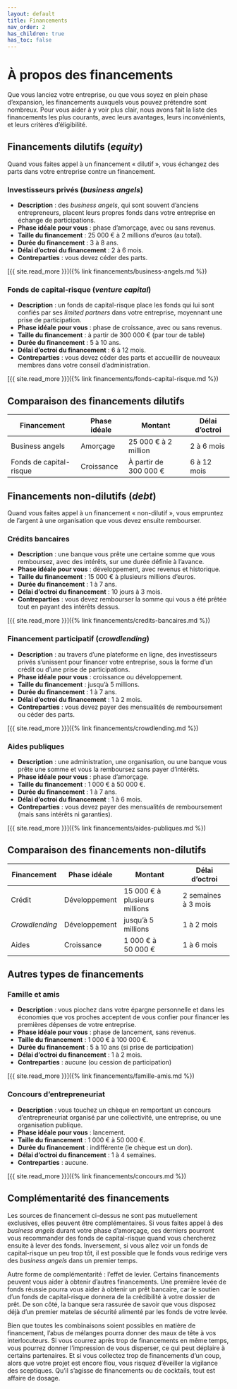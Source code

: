 ```yaml
---
layout: default
title: Financements
nav_order: 2
has_children: true
has_toc: false
---
```


# À propos des financements

Que vous lanciez votre entreprise, ou que vous soyez en plein phase d’expansion, les financements auxquels vous pouvez prétendre sont nombreux. Pour vous aider à y voir plus clair, nous avons fait la liste des financements les plus courants, avec leurs avantages, leurs inconvénients, et leurs critères d’éligibilité.

## Financements dilutifs (_equity_)

Quand vous faites appel à un financement « dilutif », vous échangez des parts dans votre entreprise contre un financement.

### Investisseurs privés (_business angels_)

- **Description** : des _business angels_, qui sont souvent d’anciens entrepreneurs, placent leurs propres fonds dans votre entreprise en échange de participations.
- **Phase idéale pour vous** : phase d’amorçage, avec ou sans revenus.
- **Taille du financement** : 25 000 € à 2 millions d’euros (au total).
- **Durée du financement** : 3 à 8 ans.
- **Délai d’octroi du financement** : 2 à 6 mois.
- **Contreparties** : vous devez céder des parts.

[{{ site.read_more }}]({% link financements/business-angels.md %})

### Fonds de capital-risque (_venture capital_)

- **Description** : un fonds de capital-risque place les fonds qui lui sont confiés par ses _limited partners_ dans votre entreprise, moyennant une prise de participation.
- **Phase idéale pour vous** : phase de croissance, avec ou sans revenus.
- **Taille du financement** : à partir de 300 000 € (par tour de table)
- **Durée du financement** : 5 à 10 ans.
- **Délai d’octroi du financement** : 6 à 12 mois.
- **Contreparties** : vous devez céder des parts et accueillir de nouveaux membres dans votre conseil d’administration.

[{{ site.read_more }}]({% link financements/fonds-capital-risque.md %})

## Comparaison des financements dilutifs

| Financement             | Phase idéale | Montant               | Délai d’octroi |
| ----------------------- | ------------ | --------------------- | -------------- |
| Business angels         | Amorçage     | 25 000 € à 2 million  | 2 à 6 mois     |
| Fonds de capital-risque | Croissance   | À partir de 300 000 € | 6 à 12 mois    |

## Financements non-dilutifs (_debt_)

Quand vous faites appel à un financement « non-dilutif », vous empruntez de l’argent à une organisation que vous devez ensuite rembourser.

### Crédits bancaires

- **Description** : une banque vous prête une certaine somme que vous remboursez, avec des intérêts, sur une durée définie à l’avance.
- **Phase idéale pour vous** : développement, avec revenus et historique.
- **Taille du financement** : 15 000 € à plusieurs millions d’euros.
- **Durée du financement** : 1 à 7 ans.
- **Délai d’octroi du financement** : 10 jours à 3 mois.
- **Contreparties** : vous devez rembourser la somme qui vous a été prêtée tout en payant des intérêts dessus.

[{{ site.read_more }}]({% link financements/credits-bancaires.md %})

### Financement participatif (_crowdlending_)

- **Description** : au travers d’une plateforme en ligne, des investisseurs privés s’unissent pour financer votre entreprise, sous la forme d’un crédit ou d’une prise de participations.
- **Phase idéale pour vous** : croissance ou développement.
- **Taille du financement** : jusqu’à 5 millions.
- **Durée du financement** : 1 à 7 ans.
- **Délai d’octroi du financement** : 1 à 2 mois.
- **Contreparties** : vous devez payer des mensualités de remboursement ou céder des parts.

[{{ site.read_more }}]({% link financements/crowdlending.md %})

### Aides publiques

- **Description** : une administration, une organisation, ou une banque vous prête une somme et vous la remboursez sans payer d’intérêts.
- **Phase idéale pour vous** : phase d’amorçage.
- **Taille du financement** : 1 000 € à 50 000 €.
- **Durée du financement** : 1 à 7 ans.
- **Délai d’octroi du financement** : 1 à 6 mois.
- **Contreparties** : vous devez payer des mensualités de remboursement (mais sans intérêts ni garanties).

[{{ site.read_more }}]({% link financements/aides-publiques.md %})

## Comparaison des financements non-dilutifs

| Financement    | Phase idéale  | Montant                       | Délai d’octroi      |
| -------------- | ------------- | ----------------------------- | ------------------- |
| Crédit         | Développement | 15 000 € à plusieurs millions | 2 semaines à 3 mois |
| _Crowdlending_ | Développement | jusqu’à 5 millions            | 1 à 2 mois          |
| Aides          | Croissance    | 1 000 € à 50 000 €            | 1 à 6 mois          |

## Autres types de financements

### Famille et amis

- **Description** : vous piochez dans votre épargne personnelle et dans les économies que vos proches acceptent de vous confier pour financer les premières dépenses de votre entreprise.
- **Phase idéale pour vous** : phase de lancement, sans revenus.
- **Taille du financement** : 1 000 € à 100 000 €.
- **Durée du financement** : 5 à 10 ans (si prise de participation)
- **Délai d’octroi du financement** : 1 à 2 mois.
- **Contreparties** : aucune (ou cession de participation)

[{{ site.read_more }}]({% link financements/famille-amis.md %})

### Concours d’entrepreneuriat

- **Description** : vous touchez un chèque en remportant un concours d’entrepreneuriat organisé par une collectivité, une entreprise, ou une organisation publique.
- **Phase idéale pour vous** : lancement.
- **Taille du financement** : 1 000 € à 50 000 €.
- **Durée du financement** : indifférente (le chèque est un don).
- **Délai d’octroi du financement** : 1 à 4 semaines.
- **Contreparties** : aucune.

[{{ site.read_more }}]({% link financements/concours.md %})

## Complémentarité des financements

Les sources de financement ci-dessus ne sont pas mutuellement exclusives, elles peuvent être complémentaires. Si vous faites appel à des _business angels_ durant votre phase d’amorçage, ces derniers pourront vous recommander des fonds de capital-risque quand vous chercherez ensuite à lever des fonds. Inversement, si vous allez voir un fonds de capital-risque un peu trop tôt, il est possible que le fonds vous redirige vers des _business angels_ dans un premier temps.

Autre forme de complémentarité : l’effet de levier. Certains financements peuvent vous aider à obtenir d’autres financements. Une première levée de fonds réussie pourra vous aider à obtenir un prêt bancaire, car le soutien d’un fonds de capital-risque donnera de la crédibilité à votre dossier de prêt. De son côté, la banque sera rassurée de savoir que vous disposez déjà d’un premier matelas de sécurité alimenté par les fonds de votre levée.

Bien que toutes les combinaisons soient possibles en matière de financement, l’abus de mélanges pourra donner des maux de tête à vos interlocuteurs. Si vous courrez après trop de financements en même temps, vous pourrez donner l’impression de vous disperser, ce qui peut déplaire à certains partenaires. Et si vous collectez trop de financements d’un coup, alors que votre projet est encore flou, vous risquez d’éveiller la vigilance des sceptiques. Qu’il s’agisse de financements ou de cocktails, tout est affaire de dosage.
